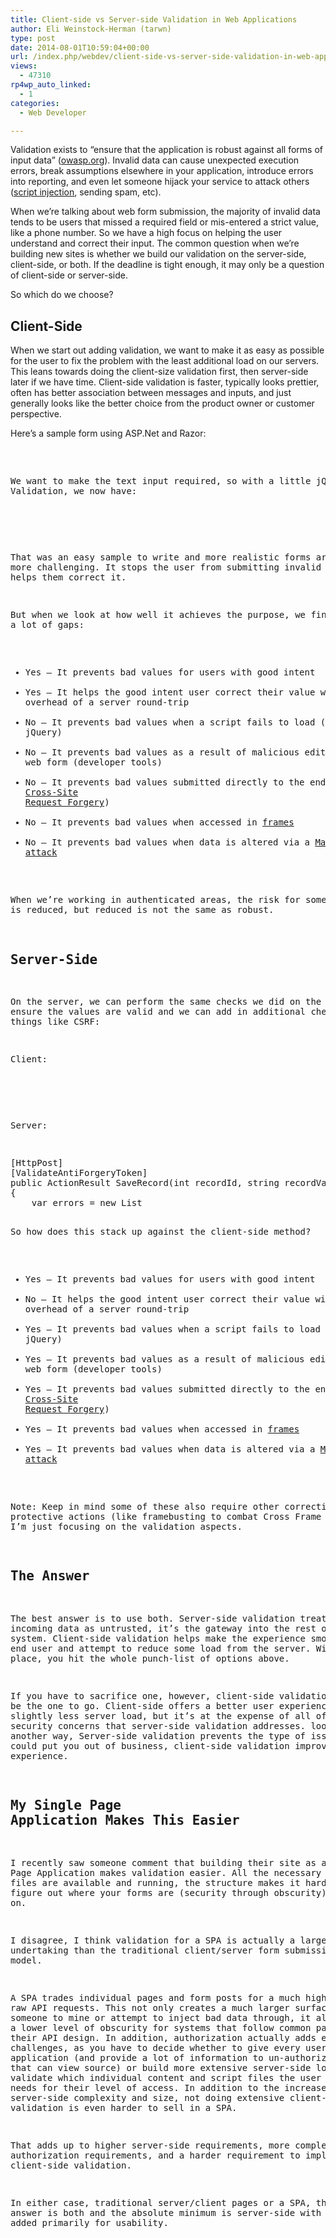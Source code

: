 ```yaml
---
title: Client-side vs Server-side Validation in Web Applications
author: Eli Weinstock-Herman (tarwn)
type: post
date: 2014-08-01T10:59:04+00:00
url: /index.php/webdev/client-side-vs-server-side-validation-in-web-applications/
views:
  - 47310
rp4wp_auto_linked:
  - 1
categories:
  - Web Developer

---
```

Validation exists to &#8220;ensure that the application is robust against all forms of input data&#8221; ([owasp.org][1]). Invalid data can cause unexpected execution errors, break assumptions elsewhere in your application, introduce errors into reporting, and even let someone hijack your service to attack others ([script injection][2], sending spam, etc). 

When we&#8217;re talking about web form submission, the majority of invalid data tends to be users that missed a required field or mis-entered a strict value, like a phone number. So we have a high focus on helping the user understand and correct their input. The common question when we&#8217;re building new sites is whether we build our validation on the server-side, client-side, or both. If the deadline is tight enough, it may only be a question of client-side or server-side. 

So which do we choose?

## Client-Side

When we start out adding validation, we want to make it as easy as possible for the user to fix the problem with the least additional load on our servers. This leans towards doing the client-size validation first, then server-side later if we have time. Client-side validation is faster, typically looks prettier, often has better association between messages and inputs, and just generally looks like the better choice from the product owner or customer perspective.

Here&#8217;s a sample form using ASP.Net and Razor:

<pre><form method="post" action="/default/saveRecord"&gt;
	Id: @Model.Id <input type="hidden" name="recordId" value="@Model.Id" /&gt;<br /&gt;
	Content: <input type="text" name="recordValue" value="@Model.RecordValue" /&gt;<br /&gt;
	<input type="submit" value="Save Changes" /&gt;
</form&gt;</pre>

We want to make the text input required, so with a little jQuery Validation, we now have:

<pre><form method="post" action="/default/saveRecord" id="recordForm"&gt;
	Id: @Model.Id <input type="hidden" name="recordId" value="@Model.Id" /&gt;<br /&gt;
	Content: <input type="text" name="recordValue" value="@Model.RecordValue" required/&gt;<br /&gt;
	<input type="submit" value="Save Changes" /&gt;
</form&gt;
<script type="text/javascript"&gt;
	$('#recordForm').validate();
</script&gt;</pre>

That was an easy sample to write and more realistic forms aren&#8217;t much more challenging. It stops the user from submitting invalid data and helps them correct it.

But when we look at how well it achieves the purpose, we find it has a lot of gaps:

  * Yes &#8211; It prevents bad values for users with good intent
  * Yes &#8211; It helps the good intent user correct their value without the overhead of a server round-trip
  * No &#8211; It prevents bad values when a script fails to load (like jQuery)
  * No &#8211; It prevents bad values as a result of malicious editing of the web form (developer tools)
  * No &#8211; It prevents bad values submitted directly to the endpoint (ex: [Cross-Site Request Forgery][3])
  * No &#8211; It prevents bad values when accessed in [frames][4]
  * No &#8211; It prevents bad values when data is altered via a [Man-in-the-middle attack][5]

When we&#8217;re working in authenticated areas, the risk for some of these is reduced, but reduced is not the same as robust.

## Server-Side

On the server, we can perform the same checks we did on the client to ensure the values are valid and we can add in additional checks for things like CSRF:

Client:

<pre><form method="post" action="/default/saveRecord"&gt;
	@Html.AntiForgeryToken()
	Id: @Model.Id <input type="hidden" name="recordId" value="@Model.Id" /&gt;<br /&gt;
	Content: <input type="text" name="recordValue" value="@Model.RecordValue"/&gt;<br /&gt;
	<input type="submit" value="Save Changes" /&gt;
</form&gt;</pre>

Server:

<pre>[HttpPost]
[ValidateAntiForgeryToken]
public ActionResult SaveRecord(int recordId, string recordValue)
{
    var errors = new List<string&gt;();
    if (!_backendLogic.IsRecordIdValid(recordId))
        errors.Add("The specified record id is not valid");
    if (string.IsNullOrWhiteSpace(recordValue))
        errors.Add("The record value is required");

    if (errors.Count == 0)
    {
        _backendLogic.Save(new RecordDTO(recordId, recordValue));
        return View("Index");
    }
    else
    {
        // return input values and errors so we can re-display everything
        var model = new SaveErrorViewModel(recordId, recordValue, errors);
        return View(model);
    }
}</pre>

So how does this stack up against the client-side method?

  * Yes &#8211; It prevents bad values for users with good intent
  * No &#8211; It helps the good intent user correct their value without the overhead of a server round-trip
  * Yes &#8211; It prevents bad values when a script fails to load (like jQuery)
  * Yes &#8211; It prevents bad values as a result of malicious editing of the web form (developer tools)
  * Yes &#8211; It prevents bad values submitted directly to the endpoint (ex: [Cross-Site Request Forgery][3])
  * Yes &#8211; It prevents bad values when accessed in [frames][4]
  * Yes &#8211; It prevents bad values when data is altered via a [Man-in-the-middle attack][5]

Note: Keep in mind some of these also require other corrective or protective actions (like framebusting to combat Cross Frame Scripting), I&#8217;m just focusing on the validation aspects.

## The Answer

The best answer is to use both. Server-side validation treats all incoming data as untrusted, it&#8217;s the gateway into the rest of the system. Client-side validation helps make the experience smooth for an end user and attempt to reduce some load from the server. With both in place, you hit the whole punch-list of options above.

If you have to sacrifice one, however, client-side validation should be the one to go. Client-side offers a better user experience and slightly less server load, but it&#8217;s at the expense of all of the security concerns that server-side validation addresses. looked at another way, Server-side validation prevents the type of issues that could put you out of business, client-side validation improves the experience.

## My Single Page Application Makes This Easier

I recently saw someone comment that building their site as a Single Page Application makes validation easier. All the necessary javascript files are available and running, the structure makes it harder to even figure out where your forms are (security through obscurity), and so on.

I disagree, I think validation for a SPA is actually a larger undertaking than the traditional client/server form submission model. 

A SPA trades individual pages and form posts for a much higher number raw API requests. This not only creates a much larger surface area for someone to mine or attempt to inject bad data through, it also provides a lower level of obscurity for systems that follow common patterns for their API design. In addition, authorization actually adds even more challenges, as you have to decide whether to give every user the whole application (and provide a lot of information to un-authorized users that can view source) or build more extensive server-side logic to validate which individual content and script files the user actually needs for their level of access. In addition to the increased server-side complexity and size, not doing extensive client-side validation is even harder to sell in a SPA. 

That adds up to higher server-side requirements, more complex authorization requirements, and a harder requirement to implement client-side validation. 

In either case, traditional server/client pages or a SPA, the best answer is both and the absolute minimum is server-side with client-side added primarily for usability.

 [1]: https://www.owasp.org/index.php/Data_Validation "Data Validation at owasp.org"
 [2]: https://www.owasp.org/index.php/Cross-site_Scripting_%28XSS%29
 [3]: https://www.owasp.org/index.php/Cross-Site_Request_Forgery_%28CSRF%29
 [4]: https://www.owasp.org/index.php/Cross_Frame_Scripting
 [5]: https://www.owasp.org/index.php/Man-in-the-middle_attack